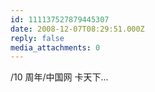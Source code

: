 ```yaml
---
id: 111137527879445307
date: 2008-12-07T08:29:51.000Z
reply: false
media_attachments: 0
---
```


/10 周年/中国网 卡天下...

